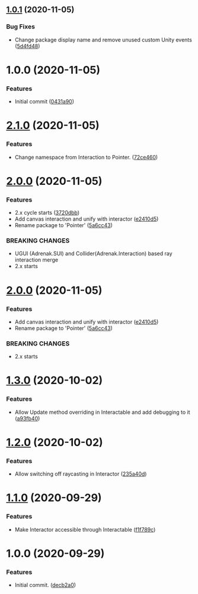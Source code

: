 ## [1.0.1](https://github.com/adrenak/spatial/compare/v1.0.0...v1.0.1) (2020-11-05)


### Bug Fixes

* Change package display name and remove unused custom Unity events ([5d4fd48](https://github.com/adrenak/spatial/commit/5d4fd48f86a076a460e9292726f16019bae09779))

# 1.0.0 (2020-11-05)


### Features

* Initial commit ([0431a90](https://github.com/adrenak/spatial/commit/0431a90ee9a9435d7fd036feb81b683c93d37729))

# [2.1.0](https://github.com/adrenak/pointer/compare/v2.0.0...v2.1.0) (2020-11-05)


### Features

* Change namespace from Interaction to Pointer. ([72ce460](https://github.com/adrenak/pointer/commit/72ce460685e6bde6ec6b8d79f962e9e9e25a8a7f))

# [2.0.0](https://github.com/adrenak/pointer/compare/v1.3.0...v2.0.0) (2020-11-05)


### Features

* 2.x cycle starts ([3720dbb](https://github.com/adrenak/pointer/commit/3720dbbff2b528dfa0591f7e326475fd2c512c2d))
* Add canvas interaction and unify with interactor ([e2410d5](https://github.com/adrenak/pointer/commit/e2410d569b4f2e344effab5a65b84a63c12ed266))
* Rename package to 'Pointer' ([5a6cc43](https://github.com/adrenak/pointer/commit/5a6cc4349d4d1d42debe8531bd31069f432c0b01))


### BREAKING CHANGES

* UGUI (Adrenak.SUI) and Collider(Adrenak.Interaction) based ray interaction merge
* 2.x starts

# [2.0.0](https://github.com/adrenak/interaction/compare/v1.3.0...v2.0.0) (2020-11-05)


### Features

* Add canvas interaction and unify with interactor ([e2410d5](https://github.com/adrenak/interaction/commit/e2410d569b4f2e344effab5a65b84a63c12ed266))
* Rename package to 'Pointer' ([5a6cc43](https://github.com/adrenak/interaction/commit/5a6cc4349d4d1d42debe8531bd31069f432c0b01))


### BREAKING CHANGES

* 2.x starts

# [1.3.0](https://github.com/adrenak/interaction/compare/v1.2.0...v1.3.0) (2020-10-02)


### Features

* Allow Update method overriding in Interactable and add debugging to it ([a93fb40](https://github.com/adrenak/interaction/commit/a93fb4089a92dde2b3a0d438677c75d192e5ec62))

# [1.2.0](https://github.com/adrenak/interaction/compare/v1.1.0...v1.2.0) (2020-10-02)


### Features

* Allow switching off raycasting in Interactor ([235a40d](https://github.com/adrenak/interaction/commit/235a40d32c7cc5f5f1156f86e37fb730edf92eb7))

# [1.1.0](https://github.com/adrenak/interaction/compare/v1.0.0...v1.1.0) (2020-09-29)


### Features

* Make Interactor accessible through Interactable ([f1f789c](https://github.com/adrenak/interaction/commit/f1f789c46f4b9716310095d1adeaa4fe9fb679c5))

# 1.0.0 (2020-09-29)


### Features

* Initial commit. ([decb2a0](https://github.com/adrenak/interaction/commit/decb2a0fdf94b9e20786520cbec8df1f59fd5274))
